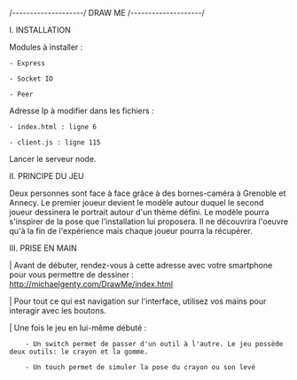 /--------------------/
       DRAW ME
/--------------------/

I. INSTALLATION

  Modules à installer : 
  
    - Express
    
    - Socket IO
   
    - Peer
    
  Adresse Ip à modifier dans les fichiers :
  
    - index.html : ligne 6
    
    - client.js : ligne 115
    
    
  Lancer le serveur node. 
  
II. PRINCIPE DU JEU

  Deux personnes sont face à face grâce à des bornes-caméra à Grenoble et Annecy. Le premier joueur devient le modèle   autour duquel le second joueur dessinera le portrait autour d'un thème défini. Le modèle pourra s'inspirer de la      pose que l'installation lui proposera. Il ne découvrira l'oeuvre qu'à la fin de l'expérience mais chaque joueur       pourra   la récupérer.

III. PRISE EN MAIN

  | Avant de débuter, rendez-vous à cette adresse avec votre smartphone pour vous permettre de dessiner :
  http://michaelgenty.com/DrawMe/index.html

  | Pour tout ce qui est navigation sur l'interface, utilisez vos mains pour interagir avec les boutons.
  
  | Une fois le jeu en lui-même débuté :
  
        - Un switch permet de passer d'un outil à l'autre. Le jeu possède deux outils: le crayon et la gomme.
        
        - Un touch permet de simuler la pose du crayon ou son levé
